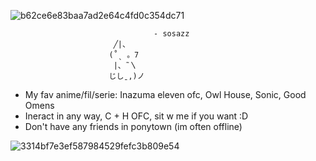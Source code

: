 
![b62ce6e83baa7ad2e64c4fd0c354dc71](https://github.com/sosaaz/sosaaz/assets/147911516/45464380-3344-4524-b19d-77302f981b26)

                                    - sosazz                            
                           ╱|、
                          (˚ˎ 。7  
                           |、˜〵          
                          じしˍ,)ノ
  - My fav anime/fil/serie: Inazuma eleven ofc, Owl House, Sonic, Good Omens
  - Ineract in any way, C + H OFC, sit w me if you want :D
  - Don't have any friends in ponytown (im often offline)

<!---
sosaaz/sosaaz is a ✨ special ✨ repository because its `README.md` (this file) appears on your GitHub profile.
You can click the Preview link to take a look at your changes.
--->
![3314bf7e3ef587984529fefc3b809e54](https://github.com/sosaaz/sosaaz/assets/147911516/2764b589-6c72-4ee9-8c5c-00c7c0edf5a7)

